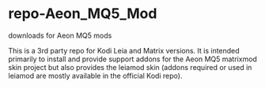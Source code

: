 # repo-Aeon_MQ5_Mod
downloads for Aeon MQ5 mods

This is a 3rd party repo for Kodi Leia and Matrix versions.  It is intended primarily to install and provide support addons for the Aeon MQ5 matrixmod skin project but also provides the leiamod skin (addons required or used in leiamod are mostly available in the official Kodi repo).
